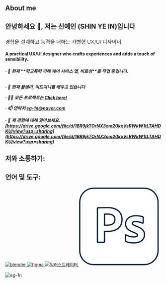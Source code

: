 ## About me

<h2 align="left">안녕하세요 👋, 저는 신예인 (SHIN YE IN)입니다</h2>
<h3 align="left" style="font-weight: 300;">
  경험을 설계하고 능력을 더하는 가변형 UX/UI 디자이너.</h3>
<h4>A practical UX/UI designer who crafts experiences and adds a touch of sensibility.</h4>


<h5 align="left">
· 🔭 현재 **학교폭력 피해 케어 서비스 앱, 비로섬**을 작업 중입니다.

<br>· 🌱 현재 **블렌더, 미드저니**를 배우고 있습니다

· 👨‍💻 모든 프로젝트는 <a href="https://drive.google.com/file/d/11Ou5dyPwcGeOPsL-_WZmOxNekE-c-TIQ/view?usp=sharing">Click here!</a>

· 📫 연락처 **eg-1n@naver.com**

· 📄 제 경험에 대해 알아보세요. [https://drive.google.com/file/d/1BR9jkTOrNX3om20kxVsRWkW1tLTAHDKU/view?usp=sharing](https://drive.google.com/file/d/1BR9jkTOrNX3om20kxVsRWkW1tLTAHDKU/view?usp=sharing)
</h5>

<h2 align="left">저와 소통하기:</h2>
<p align="left">
</p>

<h2 align="left">언어 및 도구:</h2>
<p align="left"> <a href="https://www.blender.org/" target="_blank" rel="noreferrer"> <img src="https://download.blender.org/branding/community/blender_community_badge_white.svg" alt="blender" width="40" height="40"/> </a> <a href="https://www.figma.com/" target="_blank" rel="noreferrer"> <img src="https://www.vectorlogo.zone/logos/figma/figma-icon.svg" alt="figma" width="40" height="40"/> </a> <a href="https://www.adobe.com/in/products/illustrator.html" target="_blank" rel="noreferrer"> <img src="https://www.vectorlogo.zone/logos/adobe_illustrator/adobe_illustrator-icon.svg" alt="일러스트레이터" width="40" height="40"/> </a> <a href="https://www.photoshop.com/en" target="_blank" rel="noreferrer"> <img src="https://raw.githubusercontent.com/devicons/devicon/master/icons/photoshop/photoshop-line.svg" alt="포토샵" 너비="40" 높이="40"/> </a> </p>

<p><img align="center" src="https://github-readme-streak-stats.herokuapp.com/?user=eg-1n&" alt="eg-1n" /></p>
